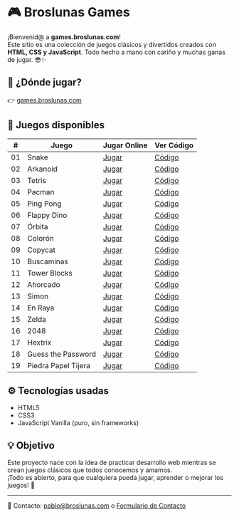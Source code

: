 # 🎮 Broslunas Games

¡Bienvenid@ a **games.broslunas.com**!  
Este sitio es una colección de juegos clásicos y divertidos creados con **HTML, CSS y JavaScript**. Todo hecho a mano con cariño y muchas ganas de jugar. 😎✨

## 🚀 ¿Dónde jugar?
👉 [games.broslunas.com](https://games.broslunas.com)

## 🎲 Juegos disponibles

| #  | Juego                | Jugar Online                                         | Ver Código                                                  |
|----|----------------------|------------------------------------------------------|--------------------------------------------------------------|
| 01 | Snake                | [Jugar](https://games.broslunas.com/01-snake)        | [Código](https://github.com/Broslunas/tree/main/Games/01-snake)               |
| 02 | Arkanoid             | [Jugar](https://games.broslunas.com/02-arkanoid-game)| [Código](https://github.com/Broslunas/Games/tree/main/02-arkanoid-game)       |
| 03 | Tetris               | [Jugar](https://games.broslunas.com/03-tetris)       | [Código](https://github.com/Broslunas/Games/tree/main/03-tetris)              |
| 04 | Pacman               | [Jugar](https://games.broslunas.com/04-pacman)       | [Código](https://github.com/Broslunas/Games/tree/main/04-pacman)              |
| 05 | Ping Pong            | [Jugar](https://games.broslunas.com/05-pingpong)     | [Código](https://github.com/Broslunas/Games/tree/main/05-pingpong)            |
| 06 | Flappy Dino          | [Jugar](https://games.broslunas.com/06-flappy-dino)  | [Código](https://github.com/Broslunas/Games/tree/main/06-flappy-dino)         |
| 07 | Órbita               | [Jugar](https://games.broslunas.com/07-orbita)       | [Código](https://github.com/Broslunas/Games/tree/main/07-orbita)              |
| 08 | Colorón              | [Jugar](https://games.broslunas.com/08-coloron)      | [Código](https://github.com/Broslunas/Games/tree/main/08-coloron)             |
| 09 | Copycat              | [Jugar](https://games.broslunas.com/09-copycat)      | [Código](https://github.com/Broslunas/Games/tree/main/09-copycat)             |
| 10 | Buscaminas           | [Jugar](https://games.broslunas.com/10-buscaminas)   | [Código](https://github.com/Broslunas/Games/tree/main/10-buscaminas)          |
| 11 | Tower Blocks         | [Jugar](https://games.broslunas.com/11-towerblocks)  | [Código](https://github.com/Broslunas/Games/tree/main/11-towerblocks)         |
| 12 | Ahorcado             | [Jugar](https://games.broslunas.com/12-ahorcado)     | [Código](https://github.com/Broslunas/Games/tree/main/12-ahorcado)            |
| 13 | Simon                | [Jugar](https://games.broslunas.com/13-simon)        | [Código](https://github.com/Broslunas/Games/tree/main/13-simon)               |
| 14 | En Raya              | [Jugar](https://games.broslunas.com/14-3-en-raya)    | [Código](https://github.com/Broslunas/Games/tree/main/14-3-en-raya)           |
| 15 | Zelda                | [Jugar](https://games.broslunas.com/15-zelda)        | [Código](https://github.com/Broslunas/Games/tree/main/15-zelda)               |
| 16 | 2048                 | [Jugar](https://games.broslunas.com/16-2048)         | [Código](https://github.com/Broslunas/Games/tree/main/16-2048)                |
| 17 | Hextrix              | [Jugar](https://games.broslunas.com/17-hextrix)      | [Código](https://github.com/Broslunas/Games/tree/main/17-hextrix)             |
| 18 | Guess the Password   | [Jugar](https://games.broslunas.com/18-guess-the-password) | [Código](https://github.com/Broslunas/Games/tree/main/18-guess-the-password) |
| 19 | Piedra Papel Tijera  | [Jugar](https://games.broslunas.com/19-rock-paper-scissors) | [Código](https://github.com/Broslunas/Games/tree/main/19-rock-paper-scissors) |

## ⚙️ Tecnologías usadas

- HTML5  
- CSS3  
- JavaScript Vanilla (puro, sin frameworks)

## 💡 Objetivo

Este proyecto nace con la idea de practicar desarrollo web mientras se crean juegos clásicos que todos conocemos y amamos.  
¡Todo es abierto, para que cualquiera pueda jugar, aprender o mejorar los juegos! 🎉

---

💌 Contacto: [pablo@broslunas.com](mailto:pablo@broslunas.com) o [Formulario de Contacto](https://broslunas.com/contacto)
